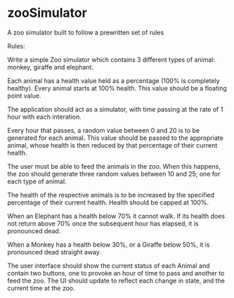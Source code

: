 # zooSimulator
A zoo simulator built to follow a prewritten set of rules


Rules:

Write a simple Zoo simulator which contains 3 different types of animal:  monkey, giraffe and elephant.

Each animal has a health value held as a percentage (100% is completely healthy).  Every animal starts at 100% health.  This value should be a floating point value.

The application should act as a simulator, with time passing at the rate of 1 hour with each interation. 

Every hour that passes, a random value between 0 and 20 is to be generated for each animal.  This value should be passed to the appropriate animal, whose health is then reduced by that percentage of their current health.

The user must be able to feed the animals in the zoo.  When this happens, the zoo should generate three random values between 10 and 25; one for each type of animal.  

The health of the respective animals is to be increased by the specified percentage of their current health.  Health should be capped at 100%.

When an Elephant has a health below 70% it cannot walk.   If its health does not return above 70% once the subsequent hour has elapsed, it is pronounced dead.

When a Monkey has a health below 30%, or a Giraffe below 50%, it is pronounced dead straight away. 

The user interface should show the current status of each Animal and contain two buttons, one to provoke an hour of time to pass and another to feed the zoo.   The UI should update to reflect each change in state, and the current time at the zoo.
                                          
